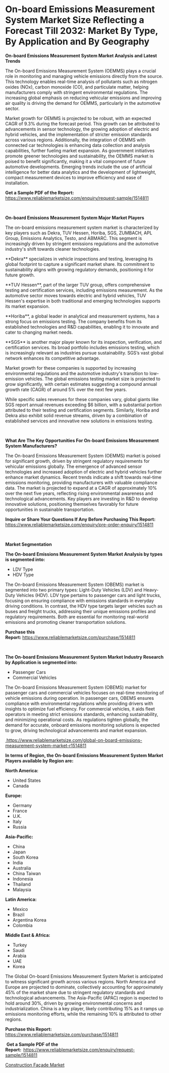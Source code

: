 <p><h1>On-board Emissions Measurement System Market Size Reflecting a Forecast Till 2032: Market By Type, By Application and By Geography</h1></p><p><strong>On-board Emissions Measurement System Market Analysis and Latest Trends</strong></p>
<p><p>The On-board Emissions Measurement System (OEMMS) plays a crucial role in monitoring and managing vehicle emissions directly from the source. This technology enables real-time analysis of pollutants such as nitrogen oxides (NOx), carbon monoxide (CO), and particulate matter, helping manufacturers comply with stringent environmental regulations. The increasing global emphasis on reducing vehicular emissions and improving air quality is driving the demand for OEMMS, particularly in the automotive sector.</p><p>Market growth for OEMMS is projected to be robust, with an expected CAGR of 9.3% during the forecast period. This growth can be attributed to advancements in sensor technology, the growing adoption of electric and hybrid vehicles, and the implementation of stricter emission standards across various regions. Additionally, the integration of OEMMS with connected car technologies is enhancing data collection and analysis capabilities, further fueling market expansion. As government initiatives promote greener technologies and sustainability, the OEMMS market is poised to benefit significantly, making it a vital component of future automotive developments. Emerging trends include the use of artificial intelligence for better data analytics and the development of lightweight, compact measurement devices to improve efficiency and ease of installation.</p></p>
<p><strong>Get a Sample PDF of the Report:&nbsp;</strong> <a href="https://www.reliablemarketsize.com/enquiry/request-sample/1514811?utm_campaign=1885&utm_medium=2&utm_source=Github&utm_content=ia&utm_term=17012025&utm_id=on-board-emissions-measurement-system">https://www.reliablemarketsize.com/enquiry/request-sample/1514811</a></p>
<p>&nbsp;</p>
<p><strong>On-board Emissions Measurement System Major Market Players</strong></p>
<p><p>The on-board emissions measurement system market is characterized by key players such as Dekra, TUV Hessen, Horiba, SGS, ZUMBACH, APL Group, Emissions Analytics, Testo, and ABMARC. This segment is increasingly driven by stringent emissions regulations and the automotive industry's shift towards cleaner technologies.</p><p>**Dekra** specializes in vehicle inspections and testing, leveraging its global footprint to capture a significant market share. Its commitment to sustainability aligns with growing regulatory demands, positioning it for future growth.</p><p>**TUV Hessen**, part of the larger TUV group, offers comprehensive testing and certification services, including emissions measurement. As the automotive sector moves towards electric and hybrid vehicles, TUV Hessen's expertise in both traditional and emerging technologies supports its market expansion.</p><p>**Horiba**, a global leader in analytical and measurement systems, has a strong focus on emissions testing. The company benefits from its established technologies and R&D capabilities, enabling it to innovate and cater to changing market needs.</p><p>**SGS** is another major player known for its inspection, verification, and certification services. Its broad portfolio includes emissions testing, which is increasingly relevant as industries pursue sustainability. SGS’s vast global network enhances its competitive advantage.</p><p>Market growth for these companies is supported by increasing environmental regulations and the automotive industry's transition to low-emission vehicles. The global emissions testing market size is projected to grow significantly, with certain estimates suggesting a compound annual growth rate (CAGR) of around 5% over the next few years.</p><p>While specific sales revenues for these companies vary, global giants like SGS report annual revenues exceeding $6 billion, with a substantial portion attributed to their testing and certification segments. Similarly, Horiba and Dekra also exhibit solid revenue streams, driven by a combination of established services and innovative new solutions in emissions testing.</p></p>
<p>&nbsp;</p>
<p><strong>What Are The Key Opportunities For On-board Emissions Measurement System Manufacturers?</strong></p>
<p><p>The On-board Emissions Measurement System (OEMMS) market is poised for significant growth, driven by stringent regulatory requirements for vehicular emissions globally. The emergence of advanced sensor technologies and increased adoption of electric and hybrid vehicles further enhance market dynamics. Recent trends indicate a shift towards real-time emissions monitoring, providing manufacturers with valuable compliance data. The market is projected to expand at a CAGR of approximately 10% over the next five years, reflecting rising environmental awareness and technological advancements. Key players are investing in R&D to develop innovative solutions, positioning themselves favorably for future opportunities in sustainable transportation.</p></p>
<p><strong>Inquire or Share Your Questions If Any Before Purchasing This Report:</strong> <a href="https://www.reliablemarketsize.com/enquiry/pre-order-enquiry/1514811?utm_campaign=1885&utm_medium=2&utm_source=Github&utm_content=ia&utm_term=17012025&utm_id=on-board-emissions-measurement-system">https://www.reliablemarketsize.com/enquiry/pre-order-enquiry/1514811</a></p>
<p>&nbsp;</p>
<p><strong>Market Segmentation</strong></p>
<p><strong>The On-board Emissions Measurement System Market Analysis by types is segmented into:</strong></p>
<p><ul><li>LDV Type</li><li>HDV Type</li></ul></p>
<p><p>The On-board Emissions Measurement System (OBEMS) market is segmented into two primary types: Light-Duty Vehicles (LDV) and Heavy-Duty Vehicles (HDV). LDV type pertains to passenger cars and light trucks, focusing on ensuring compliance with emissions standards in everyday driving conditions. In contrast, the HDV type targets larger vehicles such as buses and freight trucks, addressing their unique emissions profiles and regulatory requirements. Both are essential for monitoring real-world emissions and promoting cleaner transportation solutions.</p></p>
<p><strong>Purchase this Report:&nbsp;</strong><a href="https://www.reliablemarketsize.com/purchase/1514811?utm_campaign=1885&utm_medium=2&utm_source=Github&utm_content=ia&utm_term=17012025&utm_id=on-board-emissions-measurement-system">https://www.reliablemarketsize.com/purchase/1514811</a></p>
<p>&nbsp;</p>
<p><strong>The On-board Emissions Measurement System Market Industry Research by Application is segmented into:</strong></p>
<p><ul><li>Passenger Cars</li><li>Commercial Vehicles</li></ul></p>
<p><p>The On-board Emissions Measurement System (OBEMS) market for passenger cars and commercial vehicles focuses on real-time monitoring of vehicle emissions during operation. In passenger cars, OBEMS ensures compliance with environmental regulations while providing drivers with insights to optimize fuel efficiency. For commercial vehicles, it aids fleet operators in meeting strict emissions standards, enhancing sustainability, and minimizing operational costs. As regulations tighten globally, the demand for accurate, onboard emissions monitoring solutions is expected to grow, driving technological advancements and market expansion.</p></p>
<p><a href="https://www.reliablemarketsize.com/global-on-board-emissions-measurement-system-market-r1514811?utm_campaign=1885&utm_medium=2&utm_source=Github&utm_content=ia&utm_term=17012025&utm_id=on-board-emissions-measurement-system">&nbsp;https://www.reliablemarketsize.com/global-on-board-emissions-measurement-system-market-r1514811</a></p>
<p><strong>In terms of Region, the On-board Emissions Measurement System Market Players available by Region are:</strong></p>
<p>
    <p> <strong> North America: </strong>
        <ul>
            <li>United States</li>
            <li>Canada</li>
        </ul>
        </p> 
    <p> <strong> Europe: </strong>
        <ul>
            <li>Germany</li>
            <li>France</li>
            <li>U.K.</li>
            <li>Italy</li>
            <li>Russia</li>
        </ul>
        </p> 
    <p> <strong> Asia-Pacific: </strong>
        <ul>
            <li>China</li>
            <li>Japan</li>
            <li>South Korea</li>
            <li>India</li>
            <li>Australia</li>
            <li>China Taiwan</li>
            <li>Indonesia</li>
            <li>Thailand</li>
            <li>Malaysia</li>
        </ul>
        </p> 
    <p> <strong> Latin America: </strong>
        <ul>
            <li>Mexico</li>
            <li>Brazil</li>
            <li>Argentina Korea</li>
            <li>Colombia</li>
        </ul>
        </p> 
    <p> <strong> Middle East & Africa: </strong>
        <ul>
            <li>Turkey</li>
            <li>Saudi</li>
            <li>Arabia</li>
            <li>UAE</li>
            <li>Korea</li>
        </ul>
    </p>
    </p>
<p><p>The Global On-board Emissions Measurement System Market is anticipated to witness significant growth across various regions. North America and Europe are projected to dominate, collectively accounting for approximately 45% of the market share due to stringent regulatory standards and technological advancements. The Asia-Pacific (APAC) region is expected to hold around 30%, driven by growing environmental concerns and industrialization. China is a key player, likely contributing 15% as it ramps up emissions monitoring efforts, while the remaining 10% is attributed to other regions.</p></p>
<p><strong>Purchase this Report: </strong><a href="https://www.reliablemarketsize.com/purchase/1514811?utm_campaign=1885&utm_medium=2&utm_source=Github&utm_content=ia&utm_term=17012025&utm_id=on-board-emissions-measurement-system">https://www.reliablemarketsize.com/purchase/1514811</a></p>
<p>&nbsp;<strong>Get a Sample PDF of the Report:&nbsp;&nbsp;</strong><a href="https://www.reliablemarketsize.com/enquiry/request-sample/1514811?utm_campaign=1885&utm_medium=2&utm_source=Github&utm_content=ia&utm_term=17012025&utm_id=on-board-emissions-measurement-system">https://www.reliablemarketsize.com/enquiry/request-sample/1514811</a></p>
<p><strong></strong></p>
<p><p><a href="https://github.com/sofayahoo2023/Market-Research-Report-List-6/blob/main/construction-facade-market.md?utm_campaign=1885&utm_medium=2&utm_source=Github&utm_content=ia&utm_term=17012025&utm_id=on-board-emissions-measurement-system">Construction Façade Market</a></p></p>